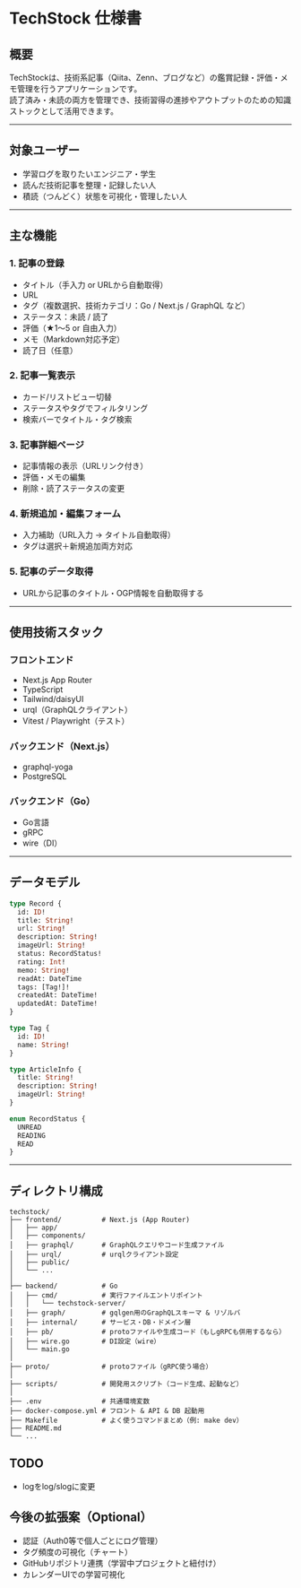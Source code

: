 # TechStock 仕様書

## 概要
TechStockは、技術系記事（Qiita、Zenn、ブログなど）の鑑賞記録・評価・メモ管理を行うアプリケーションです。  
読了済み・未読の両方を管理でき、技術習得の進捗やアウトプットのための知識ストックとして活用できます。

---

## 対象ユーザー
- 学習ログを取りたいエンジニア・学生
- 読んだ技術記事を整理・記録したい人
- 積読（つんどく）状態を可視化・管理したい人

---

## 主な機能

### 1. 記事の登録
- タイトル（手入力 or URLから自動取得）
- URL
- タグ（複数選択、技術カテゴリ：Go / Next.js / GraphQL など）
- ステータス：未読 / 読了
- 評価（★1〜5 or 自由入力）
- メモ（Markdown対応予定）
- 読了日（任意）

### 2. 記事一覧表示
- カード/リストビュー切替
- ステータスやタグでフィルタリング
- 検索バーでタイトル・タグ検索

### 3. 記事詳細ページ
- 記事情報の表示（URLリンク付き）
- 評価・メモの編集
- 削除・読了ステータスの変更

### 4. 新規追加・編集フォーム
- 入力補助（URL入力 → タイトル自動取得）
- タグは選択＋新規追加両方対応

### 5. 記事のデータ取得
- URLから記事のタイトル・OGP情報を自動取得する

---

## 使用技術スタック

### フロントエンド
- Next.js App Router
- TypeScript
- Tailwind/daisyUI
- urql（GraphQLクライアント）
- Vitest / Playwright（テスト）

### バックエンド（Next.js）
- graphql-yoga
- PostgreSQL

### バックエンド（Go）
- Go言語
- gRPC
- wire（DI）

---

## データモデル

```graphql
type Record {
  id: ID!
  title: String!
  url: String!
  description: String!
  imageUrl: String!
  status: RecordStatus!
  rating: Int!
  memo: String!
  readAt: DateTime
  tags: [Tag!]!
  createdAt: DateTime!
  updatedAt: DateTime!
}

type Tag {
  id: ID!
  name: String!
}

type ArticleInfo {
  title: String!
  description: String!
  imageUrl: String!
}

enum RecordStatus {
  UNREAD
  READING
  READ
}
```

---

## ディレクトリ構成

```
techstock/
├── frontend/          # Next.js (App Router)
│   ├── app/
│   ├── components/
│   ├── graphql/       # GraphQLクエリやコード生成ファイル
│   ├── urql/          # urqlクライアント設定
│   ├── public/
│   └── ...
│
├── backend/           # Go
│   ├── cmd/           # 実行ファイルエントリポイント
│   │   └── techstock-server/
│   ├── graph/         # gqlgen用のGraphQLスキーマ & リゾルバ
│   ├── internal/      # サービス・DB・ドメイン層
│   ├── pb/            # protoファイルや生成コード（もしgRPCも併用するなら）
│   ├── wire.go        # DI設定（wire）
│   └── main.go
│
├── proto/             # protoファイル（gRPC使う場合）
│
├── scripts/           # 開発用スクリプト（コード生成、起動など）
│
├── .env               # 共通環境変数
├── docker-compose.yml # フロント & API & DB 起動用
├── Makefile           # よく使うコマンドまとめ（例: make dev）
├── README.md
└── ...
```


## TODO

- logをlog/slogに変更

## 今後の拡張案（Optional）
- 認証（Auth0等で個人ごとにログ管理）
- タグ頻度の可視化（チャート）
- GitHubリポジトリ連携（学習中プロジェクトと紐付け）
- カレンダーUIでの学習可視化
